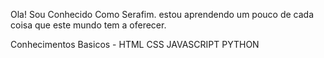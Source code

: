 Ola! Sou Conhecido Como Serafim.
estou aprendendo um pouco de cada coisa que este mundo tem a oferecer.

Conhecimentos Basicos -
HTML
CSS
JAVASCRIPT
PYTHON
